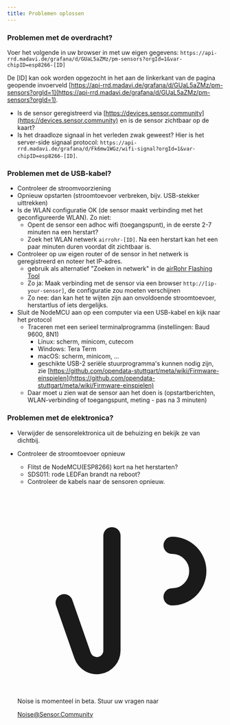 ```yaml
---
title: Problemen oplossen
---
```


### Problemen met de overdracht?
Voer het volgende in uw browser in met uw eigen gegevens:
`https://api-rrd.madavi.de/grafana/d/GUaL5aZMz/pm-sensors?orgId=1&var-chipID=esp8266-[ID]`

De [ID] kan ook worden opgezocht in het aan de linkerkant van de pagina geopende invoerveld [https://api-rrd.madavi.de/grafana/d/GUaL5aZMz/pm-sensors?orgId=1](https://api-rrd.madavi.de/grafana/d/GUaL5aZMz/pm-sensors?orgId=1).

* Is de sensor geregistreerd via [https://devices.sensor.community](https://devices.sensor.community) en is de sensor zichtbaar op de kaart?
* Is het draadloze signaal in het verleden zwak geweest?
  Hier is het server-side signaal protocol: `https://api-rrd.madavi.de/grafana/d/Fk6mw1WGz/wifi-signal?orgId=1&var-chipID=esp8266-[ID]`.

### Problemen met de USB-kabel?
* Controleer de stroomvoorziening
* Opnieuw opstarten (stroomtoevoer verbreken, bijv. USB-stekker uittrekken)
* Is de WLAN configuratie OK (de sensor maakt verbinding met het geconfigureerde WLAN). Zo niet:
  * Opent de sensor een adhoc wifi (toegangspunt), in de eerste 2-7 minuten na een herstart?
  * Zoek het WLAN netwerk `airrohr-[ID]`. Na een herstart kan het een paar minuten duren voordat dit zichtbaar is.
* Controleer op uw eigen router of de sensor in het netwerk is geregistreerd en noteer het IP-adres.
  * gebruik als alternatief "Zoeken in netwerk" in de [airRohr Flashing Tool](https://github.com/opendata-stuttgart/airrohr-firmware-flasher/)
  * Zo ja: Maak verbinding met de sensor via een browser `http://[ip-your-sensor]`, de configuratie zou moeten verschijnen
  * Zo nee: dan kan het te wijten zijn aan onvoldoende stroomtoevoer, herstartlus of iets dergelijks.
* Sluit de NodeMCU aan op een computer via een USB-kabel en kijk naar het protocol
  * Traceren met een serieel terminalprogramma (instellingen: Baud 9600, 8N1)
    * Linux: scherm, minicom, cutecom
    * Windows: Tera Term
    * macOS: scherm, minicom, ...
    * geschikte USB-2 seriële stuurprogramma's kunnen nodig zijn, zie [https://github.com/opendata-stuttgart/meta/wiki/Firmware-einspielen](https://github.com/opendata-stuttgart/meta/wiki/Firmware-einspielen)
  * Daar moet u zien wat de sensor aan het doen is (opstartberichten, WLAN-verbinding of toegangspunt, meting - pas na 3 minuten)

### Problemen met de elektronica?
* Verwijder de sensorelektronica uit de behuizing en bekijk ze van dichtbij.
* Controleer de stroomtoevoer opnieuw
    * Flitst de NodeMCU(ESP8266) kort na het herstarten?
    * SDS011: rode LEDFan brandt na reboot?
    * Controleer de kabels naar de sensoren opnieuw.

  <div class="max-w-screen-xl mx-auto pt-5">
      <div class="p-2 rounded-lg bg-indigo-100 shadow-lg sm:p-3">
      <div class="flex items-center">
            <span class="p-2 rounded-lg bg-indigo-500">
              <svg class="h-8 w-8 text-white" fill="none" viewBox="0 0 24 24" stroke="currentColor">
                <path stroke-linecap="round" stroke-linejoin="round" stroke-width="2" d="M11 5.882V19.24a1.76 1.76 0 01-3.417.592l-2.147-6.15M18 13a3 3 0 100-6M5. 436 13.683A4.001 4.001 0 017 6h1.832c4.1 0 7.625-1.234 9.168-3v14c-1.543-1.766-5.067-3-9.168-3H7a3.988 3.988 0 01-1.564-.317z" >
              <svg>
            <span>
        <div class="flex flex-wrap">
          <div class="flex-wrap flex">
            <p class="pt-1 text-indigo-700 font-medium">
                Noise is momenteel in beta. Stuur uw vragen naar<p>
          <a href="mailto:Noise@Sensor.Community" class="ml-1 font-medium underline text-white hover:text-yellow-600">
                  Noise@Sensor.Community<a>
          <div>
           <div>
      <div>
    <div>
  <div>
